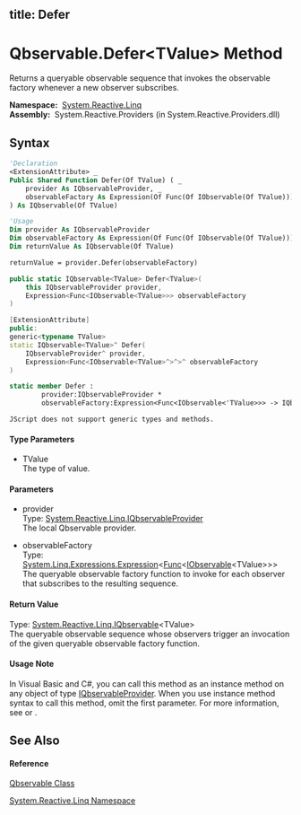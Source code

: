 title: Defer
---
# Qbservable.Defer\<TValue\> Method

Returns a queryable observable sequence that invokes the observable factory whenever a new observer subscribes.

**Namespace:**  [System.Reactive.Linq](System.Reactive.Linq/System.Reactive.Linq)  
**Assembly:**  System.Reactive.Providers (in System.Reactive.Providers.dll)

## Syntax

```vb
'Declaration
<ExtensionAttribute> _
Public Shared Function Defer(Of TValue) ( _
    provider As IQbservableProvider, _
    observableFactory As Expression(Of Func(Of IObservable(Of TValue))) _
) As IQbservable(Of TValue)
```

```vb
'Usage
Dim provider As IQbservableProvider
Dim observableFactory As Expression(Of Func(Of IObservable(Of TValue)))
Dim returnValue As IQbservable(Of TValue)

returnValue = provider.Defer(observableFactory)
```

```csharp
public static IQbservable<TValue> Defer<TValue>(
    this IQbservableProvider provider,
    Expression<Func<IObservable<TValue>>> observableFactory
)
```

```c++
[ExtensionAttribute]
public:
generic<typename TValue>
static IQbservable<TValue>^ Defer(
    IQbservableProvider^ provider, 
    Expression<Func<IObservable<TValue>^>^>^ observableFactory
)
```

```fsharp
static member Defer : 
        provider:IQbservableProvider * 
        observableFactory:Expression<Func<IObservable<'TValue>>> -> IQbservable<'TValue> 
```

```jscript
JScript does not support generic types and methods.
```

#### Type Parameters

- TValue  
  The type of value.

#### Parameters

- provider  
  Type: [System.Reactive.Linq.IQbservableProvider](IQbservableProvider/IQbservableProvider)  
  The local Qbservable provider.

- observableFactory  
  Type: [System.Linq.Expressions.Expression](https://msdn.microsoft.com/en-us/library/Bb335710)\<[Func](https://msdn.microsoft.com/en-us/library/Bb534960)\<[IObservable](https://msdn.microsoft.com/en-us/library/Dd990377)\<TValue\>\>\>  
  The queryable observable factory function to invoke for each observer that subscribes to the resulting sequence.

#### Return Value

Type: [System.Reactive.Linq.IQbservable](IQbservable/IQbservable(TSource))\<TValue\>  
The queryable observable sequence whose observers trigger an invocation of the given queryable observable factory function.

#### Usage Note

In Visual Basic and C\#, you can call this method as an instance method on any object of type [IQbservableProvider](IQbservableProvider/IQbservableProvider). When you use instance method syntax to call this method, omit the first parameter. For more information, see [](https://msdn.microsoft.com/en-us/library/Bb384936) or [](https://msdn.microsoft.com/en-us/library/Bb383977).

## See Also

#### Reference

[Qbservable Class](Qbservable/Qbservable)

[System.Reactive.Linq Namespace](System.Reactive.Linq/System.Reactive.Linq)
